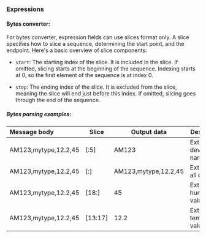 ### Expressions
#### Bytes converter:

For bytes converter, expression fields can use slices format only. A slice specifies how to slice a sequence, determining the start point, and the endpoint. Here's a basic overview of slice components:

- `start`: The starting index of the slice. It is included in the slice. If omitted, slicing starts at the beginning of the sequence. Indexing starts at 0, so the first element of the sequence is at index 0.

- `stop`: The ending index of the slice. It is excluded from the slice, meaning the slice will end just before this index. If omitted, slicing goes through the end of the sequence.

##### Bytes parsing examples:


| Message body           |  Slice          | Output data              | Description                  |
|:-----------------------|-----------------|--------------------------|------------------------------|
|   AM123,mytype,12.2,45 |  [:5]           |  AM123                   | Extracting device name       |
|   AM123,mytype,12.2,45 |  [:]            |  AM123,mytype,12.2,45    | Extracting all data          |
|   AM123,mytype,12.2,45 |  [18:]          |  45                      | Extracting humidity value    |
|   AM123,mytype,12.2,45 |  [13:17]        |  12.2                    | Extracting temperature value |
